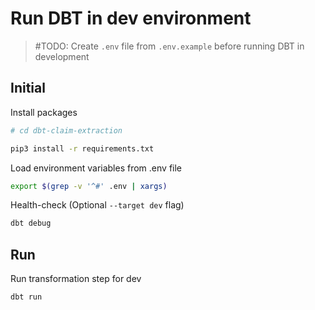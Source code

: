 # Run DBT in dev environment
> #TODO: Create `.env` file from `.env.example` before running DBT in development

## Initial
Install packages
```bash
# cd dbt-claim-extraction

pip3 install -r requirements.txt
```

Load environment variables from .env file
```bash
export $(grep -v '^#' .env | xargs)
```

Health-check (Optional `--target dev` flag)
```bash
dbt debug
```

## Run
Run transformation step for dev
```bash
dbt run
```